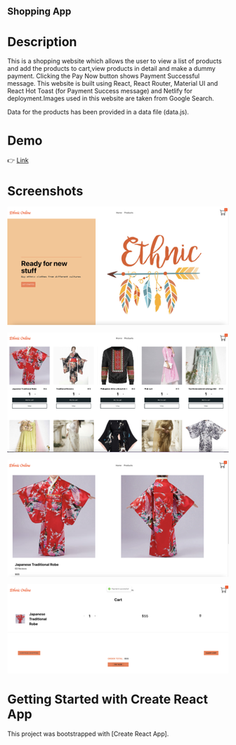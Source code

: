 ## Shopping App

# Description

This is a shopping website which allows the user to view a list of products and add the products to cart,view products in detail and make a dummy payment. Clicking the Pay Now button shows Payment Successful message. This website is built using React, React Router, Material UI and React Hot Toast (for Payment Success message) and Netlify for deployment.Images used in this website are taken from Google Search.

Data for the products has been provided in a data file (data.js).

# Demo

👉 [Link](https://64519e458eb7a00d3c9e946f--phenomenal-tartufo-d1cd04.netlify.app/)

# Screenshots

![Home](/my-shopping-app/public/HomePage.png)

![Products](/my-shopping-app/public/ProductList.png)

![ProductInfo](/my-shopping-app/public/ProductDetails.png)

![Cart](/my-shopping-app/public/Cart.png)

# Getting Started with Create React App

This project was bootstrapped with [Create React App].
